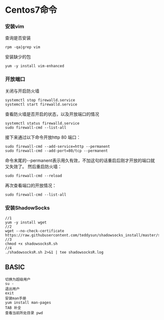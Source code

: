 # Centos7命令

### 安装vim
查询是否安装
```
rpm -qa|grep vim 
```
安装缺少的包
```
yum -y install vim-enhanced
```

### 开放端口
关闭与开启防火墙
```
systemctl stop firewalld.service
systemctl start firewalld.service
```
查看防火墙是否开启的状态，以及开放端口的情况
```
systemctl status firewalld.service
sudo firewall-cmd --list-all
```
接下来通过以下命令开放http 80 端口：
```
sudo firewall-cmd --add-service=http --permanent
sudo firewall-cmd --add-port=80/tcp --permanent
```
命令末尾的--permanent表示用久有效，不加这句的话重启后刚才开放的端口就又失效了。
然后重启防火墙：
```
sudo firewall-cmd --reload
```
再次查看端口的开放情况：
```
sudo firewall-cmd --list-all
```
### 安装ShadowSocks
```
//1
yum -y install wget
//2
wget --no-check-certificate https://raw.githubusercontent.com/teddysun/shadowsocks_install/master/shadowsocksR.sh
//3
chmod +x shadowsocksR.sh
//4
./shadowsocksR.sh 2>&1 | tee shadowsocksR.log
```
## BASIC
```
切换为超级用户
su -
退出用户
exit
安装man手册
yum install man-pages
TAB 补全
查看当前所处目录 pwd 
```





